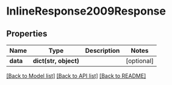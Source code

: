 # InlineResponse2009Response

## Properties
Name | Type | Description | Notes
------------ | ------------- | ------------- | -------------
**data** | **dict(str, object)** |  | [optional] 

[[Back to Model list]](../README.md#documentation-for-models) [[Back to API list]](../README.md#documentation-for-api-endpoints) [[Back to README]](../README.md)


